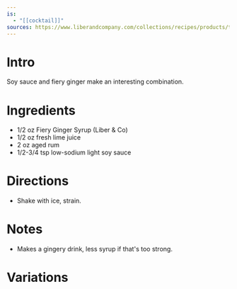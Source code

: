 ```yaml
---
is:
  - "[[cocktail]]"
sources: https://www.liberandcompany.com/collections/recipes/products/tokyo-daiquiri
---
```


# Intro
Soy sauce and fiery ginger make an interesting combination.

# Ingredients
* 1/2 oz Fiery Ginger Syrup (Liber & Co)
* 1/2 oz fresh lime juice
* 2 oz aged rum
* 1/2-3/4 tsp low-sodium light soy sauce

# Directions
* Shake with ice, strain.

# Notes
* Makes a gingery drink, less syrup if that's too strong.

# Variations
